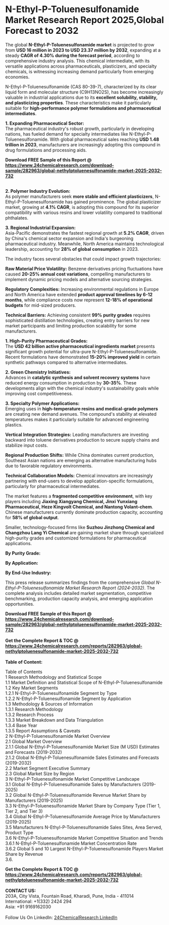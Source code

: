 <h1>N-Ethyl-P-Toluenesulfonamide Market Research Report 2025,Global Forecast to 2032</h1><p>The global <strong>N-Ethyl-P-Toluenesulfonamide market</strong> is projected to grow from <strong>USD 16 million in 2023 to USD 23.37 million by 2032</strong>, expanding at a steady <strong>CAGR of 4.30% during the forecast period</strong>, according to comprehensive industry analysis. This chemical intermediate, with its versatile applications across pharmaceuticals, plasticizers, and specialty chemicals, is witnessing increasing demand particularly from emerging economies.</p><p>N-Ethyl-P-Toluenesulfonamide (CAS 80-39-7), characterized by its clear liquid form and molecular structure (C9H13NO2S), has become increasingly valuable in industrial applications due to its <strong>excellent solubility, stability, and plasticizing properties</strong>. These characteristics make it particularly suitable for <strong>high-performance polymer formulations and pharmaceutical intermediates</strong>.</p><p><strong>1. Expanding Pharmaceutical Sector:</strong><br>
The pharmaceutical industry's robust growth, particularly in developing nations, has fueled demand for specialty intermediates like N-Ethyl-P-Toluenesulfonamide. With global pharmaceutical sales reaching <strong>USD 1.48 trillion in 2023</strong>, manufacturers are increasingly adopting this compound in drug formulations and processing aids.</p><div><b>Download FREE Sample of this Report @ 
            <a href="https://www.24chemicalresearch.com/download-sample/282963/global-nethylptoluenesulfonamide-market-2025-2032-732">
            https://www.24chemicalresearch.com/download-sample/282963/global-nethylptoluenesulfonamide-market-2025-2032-732</a></b></div><br><p><strong>2. Polymer Industry Evolution:</strong><br>
As polymer manufacturers seek <strong>more stable and efficient plasticizers</strong>, N-Ethyl-P-Toluenesulfonamide has gained prominence. The global plasticizer market, growing at <strong>4.1% CAGR</strong>, is adopting this compound for its superior compatibility with various resins and lower volatility compared to traditional phthalates.</p><p><strong>3. Regional Industrial Expansion:</strong><br>
Asia-Pacific demonstrates the fastest regional growth at <strong>5.2% CAGR</strong>, driven by China's chemical sector expansion and India's burgeoning pharmaceutical industry. Meanwhile, North America maintains technological leadership, accounting for <strong>28% of global consumption</strong> in 2023.</p><p>The industry faces several obstacles that could impact growth trajectories:</p><p><strong>Raw Material Price Volatility:</strong> Benzene derivatives pricing fluctuations have caused <strong>20-25% annual cost variations</strong>, compelling manufacturers to implement dynamic pricing models and alternative sourcing strategies.</p><p><strong>Regulatory Complexities:</strong> Increasing environmental regulations in Europe and North America have extended <strong>product approval timelines by 6-12 months</strong>, while compliance costs now represent <strong>12-18% of operational budgets</strong> for mid-sized producers.</p><p><strong>Technical Barriers:</strong> Achieving consistent <strong>99% purity grades</strong> requires sophisticated distillation technologies, creating entry barriers for new market participants and limiting production scalability for some manufacturers.</p><p><strong>1. High-Purity Pharmaceutical Grades:</strong><br>
The <strong>USD 42 billion active pharmaceutical ingredients market</strong> presents significant growth potential for ultra-pure N-Ethyl-P-Toluenesulfonamide. Recent formulations have demonstrated <strong>15-20% improved yield</strong> in certain synthetic pathways compared to alternative intermediates.</p><p><strong>2. Green Chemistry Initiatives:</strong><br>
Advances in <strong>catalytic synthesis and solvent recovery systems</strong> have reduced energy consumption in production by <strong>30-35%</strong>. These developments align with the chemical industry's sustainability goals while improving cost competitiveness.</p><p><strong>3. Specialty Polymer Applications:</strong><br>
Emerging uses in <strong>high-temperature resins and medical-grade polymers</strong> are creating new demand avenues. The compound's stability at elevated temperatures makes it particularly suitable for advanced engineering plastics.</p><p><strong>Vertical Integration Strategies:</strong> Leading manufacturers are investing backward into toluene derivatives production to secure supply chains and stabilize input costs.</p><p><strong>Regional Production Shifts:</strong> While China dominates current production, Southeast Asian nations are emerging as alternative manufacturing hubs due to favorable regulatory environments.</p><p><strong>Technical Collaboration Models:</strong> Chemical innovators are increasingly partnering with end-users to develop application-specific formulations, particularly for pharmaceutical intermediates.</p><p>The market features a <strong>fragmented competitive environment</strong>, with key players including <strong>Jiaxing Xiangyang Chemical, Jinxi Yunxiang Pharmaceutical, Heze Kingvolt Chemical, and Nantong Volant-chem</strong>. Chinese manufacturers currently dominate production capacity, accounting for <strong>58% of global output</strong>.</p><p>Smaller, technology-focused firms like <strong>Suzhou Jinzhong Chemical and Changzhou Lang Yi Chemical</strong> are gaining market share through specialized high-purity grades and customized formulations for pharmaceutical applications.</p><p><strong>By Purity Grade:</strong></p><p><strong>By Application:</strong></p><p><strong>By End-Use Industry:</strong></p><p>This press release summarizes findings from the comprehensive <em>Global N-Ethyl-P-Toluenesulfonamide Market Research Report (2024-2032)</em>. The complete analysis includes detailed market segmentation, competitive benchmarking, production capacity analysis, and emerging application opportunities.</p><div><b>Download FREE Sample of this Report @ 
            <a href="https://www.24chemicalresearch.com/download-sample/282963/global-nethylptoluenesulfonamide-market-2025-2032-732">
            https://www.24chemicalresearch.com/download-sample/282963/global-nethylptoluenesulfonamide-market-2025-2032-732</a></b></div><br><div><b>Get the Complete Report & TOC @ 
            <a href="https://www.24chemicalresearch.com/reports/282963/global-nethylptoluenesulfonamide-market-2025-2032-732">
            https://www.24chemicalresearch.com/reports/282963/global-nethylptoluenesulfonamide-market-2025-2032-732</a></b></div><br>
            <b>Table of Content:</b><p>Table of Contents<br />
1 Research Methodology and Statistical Scope<br />
1.1 Market Definition and Statistical Scope of N-Ethyl-P-Toluenesulfonamide<br />
1.2 Key Market Segments<br />
1.2.1 N-Ethyl-P-Toluenesulfonamide Segment by Type<br />
1.2.2 N-Ethyl-P-Toluenesulfonamide Segment by Application<br />
1.3 Methodology & Sources of Information<br />
1.3.1 Research Methodology<br />
1.3.2 Research Process<br />
1.3.3 Market Breakdown and Data Triangulation<br />
1.3.4 Base Year<br />
1.3.5 Report Assumptions & Caveats<br />
2 N-Ethyl-P-Toluenesulfonamide Market Overview<br />
2.1 Global Market Overview<br />
2.1.1 Global N-Ethyl-P-Toluenesulfonamide Market Size (M USD) Estimates and Forecasts (2019-2032)<br />
2.1.2 Global N-Ethyl-P-Toluenesulfonamide Sales Estimates and Forecasts (2019-2032)<br />
2.2 Market Segment Executive Summary<br />
2.3 Global Market Size by Region<br />
3 N-Ethyl-P-Toluenesulfonamide Market Competitive Landscape<br />
3.1 Global N-Ethyl-P-Toluenesulfonamide Sales by Manufacturers (2019-2025)<br />
3.2 Global N-Ethyl-P-Toluenesulfonamide Revenue Market Share by Manufacturers (2019-2025)<br />
3.3 N-Ethyl-P-Toluenesulfonamide Market Share by Company Type (Tier 1, Tier 2, and Tier 3)<br />
3.4 Global N-Ethyl-P-Toluenesulfonamide Average Price by Manufacturers (2019-2025)<br />
3.5 Manufacturers N-Ethyl-P-Toluenesulfonamide Sales Sites, Area Served, Product Type<br />
3.6 N-Ethyl-P-Toluenesulfonamide Market Competitive Situation and Trends<br />
3.6.1 N-Ethyl-P-Toluenesulfonamide Market Concentration Rate<br />
3.6.2 Global 5 and 10 Largest N-Ethyl-P-Toluenesulfonamide Players Market Share by Revenue<br />
3.6.</p><div><b>Get the Complete Report & TOC @ 
            <a href="https://www.24chemicalresearch.com/reports/282963/global-nethylptoluenesulfonamide-market-2025-2032-732">
            https://www.24chemicalresearch.com/reports/282963/global-nethylptoluenesulfonamide-market-2025-2032-732</a></b></div><br><b>CONTACT US:</b><br>
            203A, City Vista, Fountain Road, Kharadi, Pune, India - 411014<br>
            International: +1(332) 2424 294<br>
            Asia: +91 9169162030 <br><br>
            Follow Us On LinkedIn: <a href="https://www.linkedin.com/company/24chemicalresearch/">24ChemicalResearch LinkedIn</a>